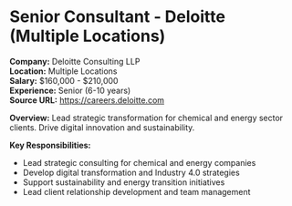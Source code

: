 # Senior Consultant - Deloitte (Multiple Locations)

**Company:** Deloitte Consulting LLP  
**Location:** Multiple Locations  
**Salary:** $160,000 - $210,000  
**Experience:** Senior (6-10 years)  
**Source URL:** https://careers.deloitte.com

**Overview:** Lead strategic transformation for chemical and energy sector clients. Drive digital innovation and sustainability.

**Key Responsibilities:**
- Lead strategic consulting for chemical and energy companies
- Develop digital transformation and Industry 4.0 strategies
- Support sustainability and energy transition initiatives
- Lead client relationship development and team management